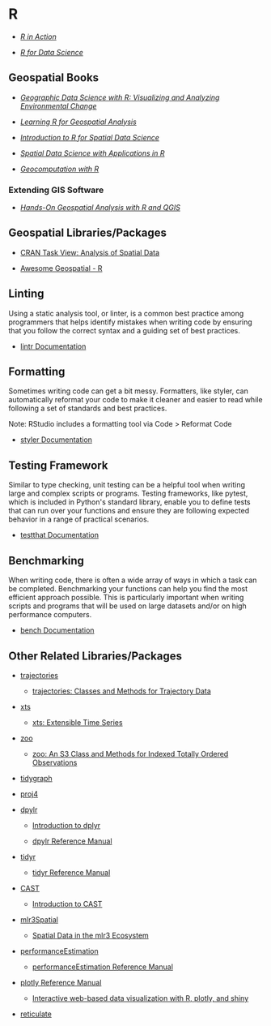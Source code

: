 # R

- _[R in Action](https://go.exlibris.link/BZcYBc0H)_

- _[R for Data Science](https://go.exlibris.link/FW9jGNqj)_

## Geospatial Books

- _[Geographic Data Science with R: Visualizing and Analyzing Environmental Change](https://doi.org/10.1201/9781003326199)_

- _[Learning R for Geospatial Analysis](https://go.exlibris.link/nMcRqq29)_

- _[Introduction to R for Spatial Data Science](https://rspatial.org/intr/index.html)_

- _[Spatial Data Science with Applications in R](https://r-spatial.org/book/)_

- _[Geocomputation with R](https://resolve.library.ubc.ca/cgi-bin/catsearch?bid=9737992)_

### Extending GIS Software

- _[Hands-On Geospatial Analysis with R and QGIS](https://go.exlibris.link/c835FCNj)_

## Geospatial Libraries/Packages

- [CRAN Task View: Analysis of Spatial Data](https://cran.r-project.org/web/views/Spatial.html)

- [Awesome Geospatial - R](https://github.com/sacridini/Awesome-Geospatial#r)

## Linting

Using a static analysis tool, or linter, is a common best practice among
programmers that helps identify mistakes when writing code by ensuring that you
follow the correct syntax and a guiding set of best practices.

- [lintr Documentation](https://lintr.r-lib.org/)

## Formatting

Sometimes writing code can get a bit messy. Formatters, like styler, can
automatically reformat your code to make it cleaner and easier to read while
following a set of standards and best practices.

Note: RStudio includes a formatting tool via Code \> Reformat Code

- [styler Documentation](https://styler.r-lib.org/)

## Testing Framework

Similar to type checking, unit testing can be a helpful tool when writing large
and complex scripts or programs. Testing frameworks, like pytest, which is
included in Python's standard library, enable you to define tests that can run
over your functions and ensure they are following expected behavior in a range
of practical scenarios.

- [testthat Documentation](https://testthat.r-lib.org/)

## Benchmarking

When writing code, there is often a wide array of ways in which a task can be
completed. Benchmarking your functions can help you find the most efficient
approach possible. This is particularly important when writing scripts and
programs that will be used on large datasets and/or on high performance
computers.

- [bench Documentation](https://cran.r-project.org/web/packages/bench/bench.pdf)

## Other Related Libraries/Packages

- [trajectories](https://cran.r-project.org/web/packages/trajectories/trajectories.pdf)

  - [trajectories: Classes and Methods for Trajectory Data](https://cran.r-project.org/web/packages/trajectories/vignettes/article.pdf)

- [xts](https://cran.r-project.org/web/packages/xts/xts.pdf)

  - [xts: Extensible Time Series](https://cran.r-project.org/web/packages/xts/vignettes/xts.pdf)

- [zoo](https://cran.r-project.org/web/packages/zoo/zoo.pdf)

  - [zoo: An S3 Class and Methods for Indexed Totally Ordered Observations](https://cran.r-project.org/web/packages/zoo/vignettes/zoo.pdf)

- [tidygraph](https://cran.r-project.org/web/packages/tidygraph/tidygraph.pdf)

- [proj4](https://cran.r-project.org/web/packages/proj4/proj4.pdf)

- [dpylr](https://dplyr.tidyverse.org/)

  - [Introduction to dplyr](https://cran.r-project.org/web/packages/dplyr/vignettes/dplyr.html)

  - [dpylr Reference Manual](https://cran.r-project.org/web/packages/dplyr/dplyr.pdf)

- [tidyr](https://tidyr.tidyverse.org/)

  - [tidyr Reference Manual](https://cran.r-project.org/web/packages/tidyr/tidyr.pdf)

- [CAST](https://cran.r-project.org/web/packages/CAST/CAST.pdf)

  - [Introduction to CAST](https://hannameyer.github.io/CAST/articles/cast01-CAST-intro.html)

- [mlr3Spatial](https://cran.r-project.org/web/packages/mlr3spatial/mlr3spatial.pdf)

  - [Spatial Data in the mlr3 Ecosystem](https://mlr-org.com/gallery/technical/2023-02-27-land-cover-classification/)

- [performanceEstimation](https://github.com/ltorgo/performanceEstimation/blob/master/README.md)

  - [performanceEstimation Reference Manual](https://cran.r-project.org/web/packages/performanceEstimation/performanceEstimation.pdf)

- [plotly Reference Manual](https://plotly-r.com/)

  - [Interactive web-based data visualization with R, plotly, and shiny](https://plotly-r.com/)

- [reticulate](https://rstudio.github.io/reticulate/index.html)
